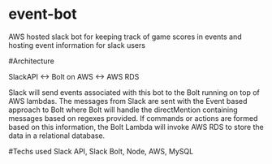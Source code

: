 # event-bot
AWS hosted slack bot for keeping track of game scores in events and hosting event information for slack users

#Architecture

SlackAPI <-> Bolt on AWS <-> AWS RDS

Slack will send events associated with this bot to the Bolt running on top of AWS lambdas.
The messages from Slack are sent with the Event based approach to Bolt where Bolt will handle the directMention containing messages based on regexes provided.
If commands or actions are formed based on this information, the Bolt Lambda will invoke AWS RDS to store the data in a relational database.

#Techs used
Slack API, Slack Bolt, Node, AWS, MySQL